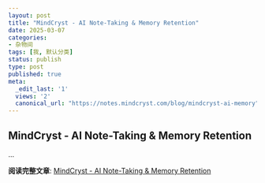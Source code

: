 ```yaml
---
layout: post
title: "MindCryst - AI Note-Taking & Memory Retention"
date: 2025-03-07
categories:
- 杂物间
tags: [我, 默认分类]
status: publish
type: post
published: true
meta:
  _edit_last: '1'
  views: '2'
  canonical_url: "https://notes.mindcryst.com/blog/mindcryst-ai-memory"
---
```


## MindCryst - AI Note-Taking & Memory Retention

...

**阅读完整文章**: [MindCryst - AI Note-Taking & Memory Retention](https://notes.mindcryst.com/blog/mindcryst-ai-memory)